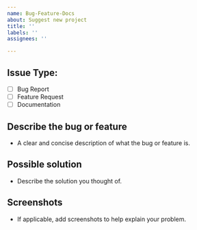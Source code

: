 ```yaml
---
name: Bug-Feature-Docs
about: Suggest new project
title: ''
labels: ''
assignees: ''

---
```


## Issue Type:

- [ ] Bug Report
- [ ] Feature Request
- [ ] Documentation

## **Describe the bug or feature**

- A clear and concise description of what the bug or feature is.

## **Possible solution**

- Describe the solution you thought of.

## **Screenshots**

- If applicable, add screenshots to help explain your problem.
